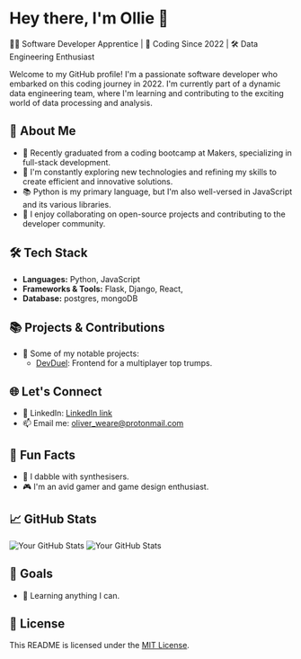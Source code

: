 # Hey there, I'm Ollie 👋

👨‍💻 Software Developer Apprentice | 📅 Coding Since 2022 | 🛠️ Data Engineering Enthusiast

Welcome to my GitHub profile! I'm a passionate software developer who embarked on this coding journey in 2022. I'm currently part of a dynamic data engineering team, where I'm learning and contributing to the exciting world of data processing and analysis.

## 🚀 About Me

- 🌱 Recently graduated from a coding bootcamp at Makers, specializing in full-stack development.
- 🔭 I'm constantly exploring new technologies and refining my skills to create efficient and innovative solutions.
- 📚 Python is my primary language, but I'm also well-versed in JavaScript and its various libraries.
- 🌟 I enjoy collaborating on open-source projects and contributing to the developer community.

## 🛠️ Tech Stack

- **Languages:** Python, JavaScript
- **Frameworks & Tools:** Flask, Django, React,
- **Database:** postgres, mongoDB

## 📚 Projects & Contributions

- 🚀 Some of my notable projects:
  - [DevDuel](https://github.com/Saamiya96/frontend-devDuel): Frontend for a multiplayer top trumps.
 
## 🌐 Let's Connect

- 🔗 LinkedIn: [LinkedIn link](https://www.linkedin.com/in/oliver-weare-7b1b45283/)
- 📫 Email me: [oliver_weare@protonmail.com](mailto:oliver_weare@protonmail.com)

## 🎉 Fun Facts

- 🎹 I dabble with synthesisers.
- 🎮 I'm an avid gamer and game design enthusiast.

## 📈 GitHub Stats

![Your GitHub Stats](https://img.shields.io/github/followers/oliver-weare?label=Followers&style=social)
![Your GitHub Stats](https://img.shields.io/github/stars/oliver-weare?label=Stars&style=social)

## 🎯 Goals

- 🌟 Learning anything I can.

## 📝 License

This README is licensed under the [MIT License](LICENSE).
